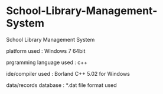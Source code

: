 # School-Library-Management-System
School Library Management System

platform used : Windows 7 64bit

prgramming language used : c++

ide/compiler used : Borland C++ 5.02 for Windows

data/records database : *.dat file format used
